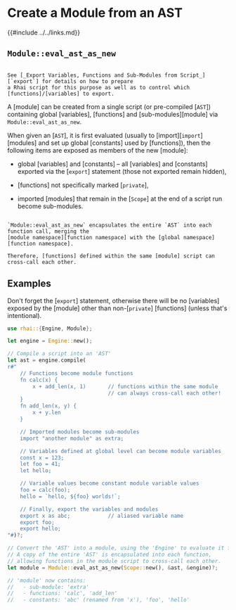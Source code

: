 Create a Module from an AST
==========================

{{#include ../../links.md}}


`Module::eval_ast_as_new`
------------------------

```admonish info.side.wide "See also"

See [_Export Variables, Functions and Sub-Modules from Script_][`export`] for details on how to prepare
a Rhai script for this purpose as well as to control which [functions]/[variables] to export.
```

A [module] can be created from a single script (or pre-compiled [`AST`]) containing global
[variables], [functions] and [sub-modules][module] via `Module::eval_ast_as_new`.

When given an [`AST`], it is first evaluated (usually to [import][`import`] [modules] and set up global
[constants] used by [functions]), then the following items are exposed as members of the new [module]:

* global [variables] and [constants] &ndash; all [variables] and [constants] exported via the
  [`export`] statement (those not exported remain hidden),

* [functions] not specifically marked [`private`],

* imported [modules] that remain in the [`Scope`] at the end of a script run become sub-modules.

```admonish info.small "Encapsulated environment"

`Module::eval_ast_as_new` encapsulates the entire `AST` into each function call, merging the
[module namespace][function namespace] with the [global namespace][function namespace].

Therefore, [functions] defined within the same [module] script can cross-call each other.
```


Examples
--------

Don't forget the [`export`] statement, otherwise there will be no [variables] exposed by the
[module] other than non-[`private`] [functions] (unless that's intentional).

```rust
use rhai::{Engine, Module};

let engine = Engine::new();

// Compile a script into an 'AST'
let ast = engine.compile(
r#"
    // Functions become module functions
    fn calc(x) {
        x + add_len(x, 1)       // functions within the same module
                                // can always cross-call each other!
    }
    fn add_len(x, y) {
        x + y.len
    }

    // Imported modules become sub-modules
    import "another module" as extra;

    // Variables defined at global level can become module variables
    const x = 123;
    let foo = 41;
    let hello;

    // Variable values become constant module variable values
    foo = calc(foo);
    hello = `hello, ${foo} worlds!`;

    // Finally, export the variables and modules
    export x as abc;            // aliased variable name
    export foo;
    export hello;
"#)?;

// Convert the 'AST' into a module, using the 'Engine' to evaluate it first
// A copy of the entire 'AST' is encapsulated into each function,
// allowing functions in the module script to cross-call each other.
let module = Module::eval_ast_as_new(Scope::new(), &ast, &engine)?;

// 'module' now contains:
//   - sub-module: 'extra'
//   - functions: 'calc', 'add_len'
//   - constants: 'abc' (renamed from 'x'), 'foo', 'hello'
```
